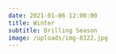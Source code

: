```yaml
---
date: 2021-01-06 12:00:00
title: Winter
subtitle: Drilling Season
image: /uploads/img-8322.jpg
---
```


